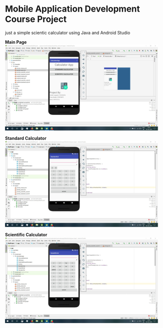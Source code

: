 # Mobile Application Development Course Project
 just a simple scientic calculator using Java and Android Studio
 
 **Main Page**
 ![GitHub Logo](/images/main.jpeg)

**Standard Calculator**
 ![GitHub Logo](/images/stand.jpeg)


**Scientific Calculator**
 ![GitHub Logo](/images/scien.jpeg)

